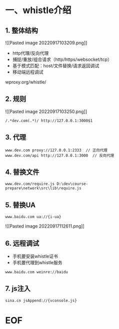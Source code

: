 # 一、whistle介绍

## 1. 整体结构

![[Pasted image 20220917103209.png]]

- http代理/反向代理
- 捕捉/重放/组合请求（http/https/websocket/tcp）
- 基于模式匹配：host/文件替换/请求返回调试
- 移动端远程调试

wproxy.org/whistle/

## 2. 规则

![[Pasted image 20220917103250.png]]

```host
/.*dev.com(.*)/ http://127.0.0.1:3000$1
```

## 3. 代理

```host
www.dev.com proxy://127.0.0.1:2333  // 正向代理
www.dev.com/api http://127.0.0.1:3000  // 反向代理
```

## 4. 替换文件

```host
www.dev.com/require.js D:\dev\course-prepare\network\src\lib\require.js
```

## 5. 替换UA

```host
www.baidu.com ua://{i-ua}
```

![[Pasted image 20220917112611.png]]

## 6. 远程调试

- 手机要安装whistle证书
- 手机要代理到whistle服务

```host
www.baidu.com weinre://baidu
```

## 7. js注入

```host
sina.cn jsAppend://{vconsole.js}
```



# EOF

